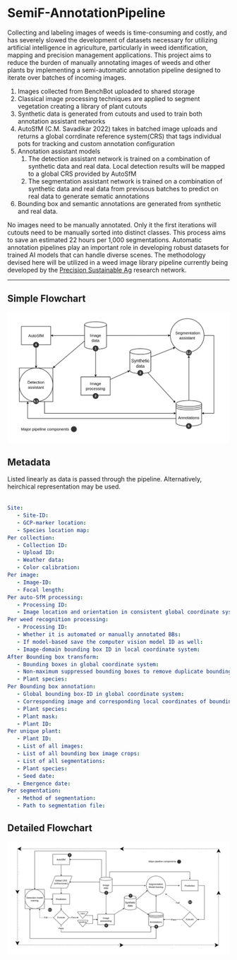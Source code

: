 # SemiF-AnnotationPipeline

Collecting and labeling images of weeds is time-consuming and costly, and has severely slowed the development of datasets necessary for utilizing artificial intelligence in agriculture, particularly in weed identification, mapping and precision management applications. This project aims to reduce the burden of manually annotating images of weeds and other plants by implementing a semi-automatic annotation pipeline designed to iterate over batches of incoming images.

1. Images collected from BenchBot uploaded to shared storage
2. Classical image processing techniques are applied to segment vegetation creating a library of plant cutouts
3. Synthetic data is generated from cutouts and used to train both annotation assistant networks
4. AutoSfM (C.M. Savadikar 2022) takes in batched image uploads and returns a global corrdinate reference system(CRS) that tags individual pots for tracking and custom annotation configuration
5. Annotation assistant models
   1.  The detection assistant network is trained on a combination of synthetic data and real data. Local detection results will be mapped to a global CRS provided by AutoSfM
   2.  The segmentation assistant network is trained on a combination of synthetic data and real data from previsous batches to predict on real data to generate sematic annotations
6. Bounding box and semantic annotations are generated from synthetic and real data.

No images need to be manually annotated. Only it the first iterations will cutouts need to be manually sorted into distinct classes. This process aims to save an estimated 22 hours per 1,000 segmentations. Automatic annotation pipelines play an important role in developing robust datasets for trained AI models that can handle diverse scenes. The methodology devised here will be utilized in a weed image library pipeline currently being developed by the [Precision Sustainable Ag](https://precisionsustainableag.org/) research network.

---

## Simple Flowchart
![](Assets/semif_pipeline_v4_simplified_small.png)


## Metadata
Listed linearly as data is passed through the pipeline. Alternatively, heirchical representation may be used.
```YAML

Site:
   - Site-ID:
   - GCP-marker location:
   - Species location map:
Per collection:
   - Collection ID:
   - Upload ID:
   - Weather data:
   - Color calibration:
Per image:
   - Image-ID:
   - Focal length:
Per auto-SfM processing:
   - Processing ID:
   - Image location and orientation in consistent global coordinate system:
Per weed recognition processing:
   - Processing ID:
   - Whether it is automated or manually annotated BBs:
   - If model-based save the computer vision model ID as well:
   - Image-domain bounding box ID in local coordinate system:
After Bounding box transform:
   - Bounding boxes in global coordinate system:
   - Non-maximum suppressed bounding boxes to remove duplicate bounding boxes:
   - Plant species:
Per Bounding box annotation:
   - Global bounding box-ID in global coordinate system:
   - Corresponding image and corresponding local coordinates of bounding box:
   - Plant species:
   - Plant mask:
   - Plant ID:
Per unique plant:
   - Plant ID:
   - List of all images:
   - List of all bounding box image crops:
   - List of all segmentations:
   - Plant species:
   - Seed date:
   - Emergence date:
Per segmentation:
   - Method of segmentation:
   - Path to segmentation file:
```

## Detailed Flowchart
![](Assets/semif_pipeline_v4_small.png)

